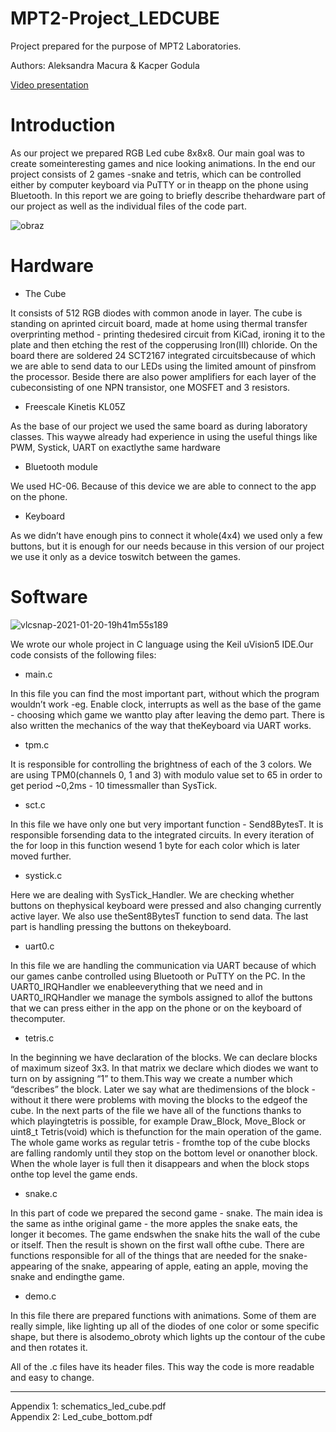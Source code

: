 # MPT2-Project_LEDCUBE

Project prepared for the purpose of MPT2 Laboratories.

Authors: Aleksandra Macura & Kacper Godula

[Video presentation](https://youtu.be/7ULbOOuEuOo)

# Introduction

As our project we prepared RGB Led cube 8x8x8. Our main goal was to create someinteresting games and nice looking animations. In the end our project consists of 2 games -snake and tetris, which can be controlled either by computer keyboard via PuTTY or in theapp on the phone using Bluetooth. In this report we are going to briefly describe thehardware part of our project as well as the individual files of the code part.


![obraz](https://user-images.githubusercontent.com/45372078/105532763-8eee8b80-5ceb-11eb-9625-d26315260ab2.png)


# Hardware

* The Cube

It consists of 512 RGB diodes with common anode in layer. The cube is standing on aprinted circuit board, made at home using thermal transfer overprinting method - printing thedesired circuit from KiCad, ironing it to the plate and then etching the rest of the copperusing Iron(III) chloride. On the board there are soldered 24 SCT2167 integrated circuitsbecause of which we are able to send data to our LEDs using the limited amount of pinsfrom the processor. Beside there are also power amplifiers for each layer of the cubeconsisting of one NPN transistor, one MOSFET and 3 resistors.

* Freescale Kinetis KL05Z

As the base of our project we used the same board as during laboratory classes. This waywe already had experience in using the useful things like PWM, Systick, UART  on exactlythe same hardware

* Bluetooth module

We used HC-06. Because of this device we are able to connect to the app on the phone.

* Keyboard

As we didn’t have enough pins to connect it whole(4x4) we used only a few buttons, but it is enough for our needs because in this version of our project we use it only as a device toswitch between the games.


# Software

![vlcsnap-2021-01-20-19h41m55s189](https://user-images.githubusercontent.com/45372078/105534194-6bc4db80-5ced-11eb-8c0d-6d028db5a943.png)

We wrote our whole project in C language using the Keil uVision5 IDE.Our code consists of the following files:

* main.c

In this file you can find the most important part, without which the program wouldn’t work -eg. Enable clock, interrupts as well as the base of the game - choosing which game we wantto play after leaving the demo part. There is also written the mechanics of the way that theKeyboard via UART works.

* tpm.c

It is responsible for controlling the brightness of each of the 3 colors. We are using TPM0(channels 0, 1 and 3) with modulo value set to 65 in order to get period ~0,2ms - 10 timessmaller than SysTick.

* sct.c

In this file we have only one but very important function - Send8BytesT. It is responsible forsending data  to the integrated circuits. In every iteration of the for loop in this function wesend 1 byte for each color which is later moved further.

* systick.c

Here we are dealing with SysTick_Handler. We are checking whether buttons on thephysical keyboard were pressed and also changing currently active layer. We also use theSent8BytesT function to send data. The last part is handling pressing the buttons on thekeyboard.

* uart0.c

In this file we are handling the communication via UART because of which our games canbe controlled using Bluetooth or PuTTY on the PC. In the UART0_IRQHandler we enableeverything that we need and in UART0_IRQHandler we manage the symbols assigned to allof the buttons that we can press either in the app on the phone or on the keyboard of thecomputer.

* tetris.c

In the beginning we have declaration of the blocks. We can declare blocks of maximum sizeof 3x3. In that matrix we declare which diodes we want to turn on by assigning “1” to them.This way we create a number which “describes” the block. Later we say what are thedimensions of the block - without it there were problems with moving the blocks to the edgeof the cube. In the next parts of the file we have all of the functions thanks to which playingtetris is possible, for example Draw_Block, Move_Block or uint8_t Tetris(void) which is thefunction for the main operation of the game. The whole game works as regular tetris - fromthe top of the cube blocks are falling randomly until they stop on the bottom level or onanother block. When the whole layer is full then it disappears and when the block stops onthe top level the game ends.

* snake.c

In this part of code we prepared the second game - snake. The main idea is the same as inthe original game - the more apples the snake eats, the longer it becomes. The game endswhen the snake hits the wall of the cube or itself. Then the result is shown on the first wall ofthe cube. There are functions  responsible for all of the things that are needed for the snake- appearing of the snake, appearing of apple, eating an apple, moving the snake and endingthe game.

* demo.c

In this file there are prepared functions with animations. Some of them are really simple, like lighting up all of the diodes of one color or some specific shape, but there is alsodemo_obroty which lights up the contour of the cube and then rotates it.

All of the .c files have its header files. This way the code is more readable and easy to change.

----

Appendix 1: schematics_led_cube.pdf <br/>
Appendix 2: Led_cube_bottom.pdf
